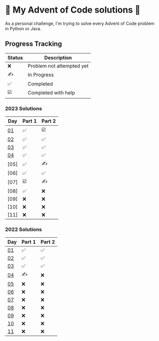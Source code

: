 # 🐍 My Advent of Code solutions 📅

As a personal challenge, I'm trying to solve every Advent of Code problem in Python or Java. 

## Progress Tracking

| Status | Description |
| ------ | ----------- |
| ❌     | Problem not attempted yet |
| ✍     | In Progress |
| ✅     | Completed |
| ☑️     | Completed with help |

### 2023 Solutions
| Day              | Part 1 | Part 2 |
|------------------|--------|--------|
| [01](2022/Day1) | ✅ | ☑️ |
| [02](2023/Day2) | ✅ | ✅ |
| [03](2023/Day3) | ✅ | ✅ |
| [04](2023/Day4) | ✅ | ✅ |
| [05] | ✅ | ✍ |
| [06] | ✅ | ✅ |
| [07] | ☑️ | ✍  |
| [08] | ✅ | ❌ |
| [09] | ❌ | ❌ |
| [10] | ❌ | ❌ |
| [11] | ❌ | ❌ |

### 2022 Solutions
| Day              | Part 1 | Part 2 |
|------------------|--------|--------|
| [01](2023/Day1.py) | ✅ | ✅ |
| [02](2023/Day2.py) | ✅ | ✅ |
| [03](2023/Day3.py) | ✅ | ✅ |
| [04](2023/Day4.py) | ✍ | ❌ |
| [05](2023/Day5.py) | ❌ | ❌ |
| [06](2023/Day6.py) | ❌ | ❌ |
| [07](2023/Day7.py) | ❌ | ❌  |
| [08](2023/Day8.py) | ❌ | ❌ |
| [09](2023/Day9.py) | ❌ | ❌ |
| [10](2023/Day10.py) | ❌ | ❌ |
| [11](2023/Day11.py) | ❌ | ❌ |
